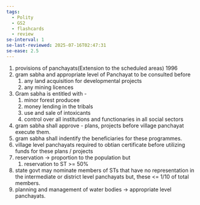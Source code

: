 ```yaml
---
tags:
  - Polity
  - GS2
  - flashcards
  - review
se-interval: 1
se-last-reviewed: 2025-07-16T02:47:31
se-ease: 2.5
---
```

1. provisions of panchayats(Extension to the scheduled areas) 1996
2. gram sabha and appropriate level of Panchayat to be consulted before
	1. any land acquisition for developmental projects
	2. any mining licences
3. Gram sabha is entitled with - 
	1. minor forest producee
	2. money lending in the tribals
	3. use and sale of intoxicants
	4. control over all institutions and functionaries in all social sectors
4. gram sabha shall approve - plans, projects before village panchayat execute them.
5. gram sabha shall indentify the beneficiaries for these programmes.
6. village level panchayats required to obtian certificate before utilizing funds for these plans / projects
7. reservation -> proportion to the population but 
	1. reservation to ST >= 50%
8. state govt may nominate members of STs that have no representation in the intermediate or district level panchayats but, these <= 1/10 of total members.
9. planning and management of water bodies -> appropriate level panchayats.